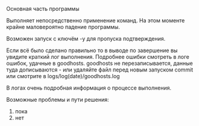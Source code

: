 Основная часть программы

Выполняет непосредственно применение команд.
На этом моменте крайне маловероятно падение программы.

Возможен запуск с ключём -y для пропуска подтверждения.

Если всё было сделано правильно то в выводе по завершение вы увидите краткий лог выполнения.
Подробнее ошибки смотреть в логе ошибок, удачные в goodhosts.
goodhosts не перезаписывается, данные туда дописываются - или удаляйте файл перед новым запуском commit или смотрите в logs/log(date)/goodhosts.log

В логах очень подробная информация о процессе выполнения.

Возможные проблемы и пути решения:
1. пока
2. нет